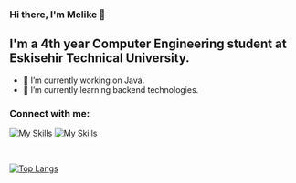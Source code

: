 ### Hi there, I'm Melike 👋

## I'm a 4th year Computer Engineering student at Eskisehir Technical University.


- 🔭 I’m currently working on Java.
- 🌱 I’m currently learning backend technologies.


### Connect with me:

[![My Skills](https://skillicons.dev/icons?i=linkedin,&theme=light)][linkedin]
[![My Skills](https://skillicons.dev/icons?i=instagram,&theme=light)][instagram]


[instagram]: https://www.instagram.com/melike.unsaldi/
[linkedin]: https://www.linkedin.com/in/melikeunsaldi/

<br />

[![Top Langs](https://github-readme-stats.vercel.app/api/top-langs/?username=Melikensld&layout=compact)](https://github.com/Melikensld/github-readme-stats)


